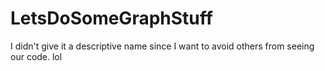 # LetsDoSomeGraphStuff
I didn't give it a descriptive name since I want to avoid others from seeing our code. lol
